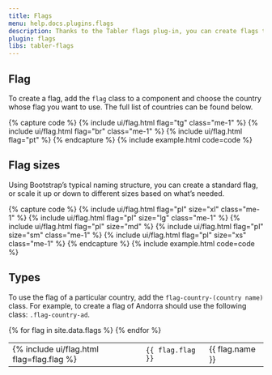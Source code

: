 ```yaml
---
title: Flags
menu: help.docs.plugins.flags
description: Thanks to the Tabler flags plug-in, you can create flags to visually represent countries or languages. Flags are often used in forms, as an element of a delivery address, phone number dialling code and many more. 
plugin: flags
libs: tabler-flags
---
```



## Flag

To create a flag, add the `flag` class to a component and choose the country whose flag you want to use. The full list of countries can be found below. 

{% capture code %}
{% include ui/flag.html flag="tg" class="me-1" %}
{% include ui/flag.html flag="br" class="me-1" %}
{% include ui/flag.html flag="pt" %}
{% endcapture %}
{% include example.html code=code %}


## Flag sizes

Using Bootstrap’s typical naming structure, you can create a standard flag, or scale it up or down to different sizes based on what’s needed.

{% capture code %}
{% include ui/flag.html flag="pl" size="xl" class="me-1" %}
{% include ui/flag.html flag="pl" size="lg" class="me-1" %}
{% include ui/flag.html flag="pl" size="md" %}
{% include ui/flag.html flag="pl" size="sm" class="me-1" %}
{% include ui/flag.html flag="pl" size="xs" class="me-1" %}
{% endcapture %}
{% include example.html code=code %}


## Types

To use the flag of a particular country, add the `flag-country-(country name)` class. For example, to create a flag of Andorra should use the following class: `.flag-country-ad`.

<table>
{% for flag in site.data.flags %}
<tr>
<td>{% include ui/flag.html flag=flag.flag %}</td>
<td><code>{{ flag.flag }}</code></td>
<td>{{ flag.name }}</td>
</tr>
{% endfor %}
</table>
